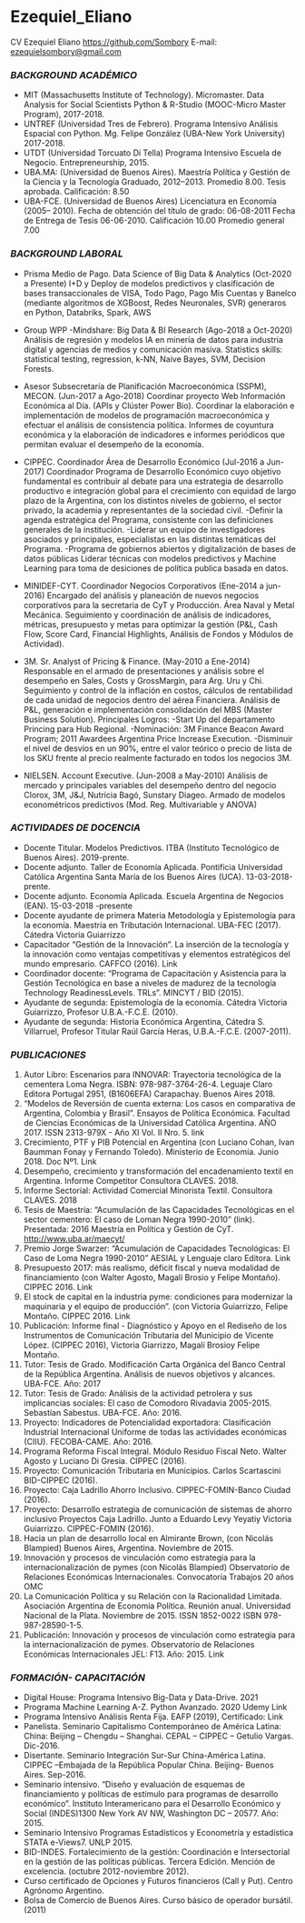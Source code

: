 # Ezequiel_Eliano
CV Ezequiel Eliano https://github.com/Sombory                                                                                         E-mail: ezequielsombory@gmail.com


### *BACKGROUND ACADÉMICO*
  - MIT (Massachusetts Institute of Technology). Micromaster. Data Analysis for Social Scientists Python & R-Studio (MOOC-Micro Master Program), 2017-2018.
  - UNTREF (Universidad Tres de Febrero). Programa Intensivo Análisis Espacial con Python. Mg. Felipe González (UBA-New York University) 2017-2018.
  - UTDT (Universidad Torcuato Di Tella) Programa Intensivo Escuela de Negocio. Entrepreneurship, 2015.
  - UBA.MA: (Universidad de Buenos Aires). Maestría Política y Gestión de la Ciencia y la Tecnología Graduado, 2012–2013. 
  Promedio 8.00.
  Tesis aprobada. Calificación: 8.50 
  - UBA-FCE. (Universidad de Buenos Aires) Licenciatura en Economía (2005– 2010).
  Fecha de obtención del título de grado: 06-08-2011
  Fecha de Entrega de Tesis 06-06-2010. Calificación 10.00
  Promedio general 7.00


### *BACKGROUND LABORAL*

  -	Prisma Medio de Pago. Data Science of Big Data & Analytics (Oct-2020 a Presente)
I+D y Deploy de modelos predictivos y clasificación de bases transaccionales de VISA, Todo Pago, Pago Mis Cuentas y Banelco (mediante algoritmos de XGBoost, Redes Neuronales, SVR) generaros en Python, Databriks, Spark, AWS


  -	Group WPP -Mindshare: Big Data & BI Research (Ago-2018 a Oct-2020)
Análisis de regresión y modelos IA en minería de datos para industria digital y agencias de medios y comunicación masiva.
Statistics skills: statistical testing, regression, k-NN, Naive Bayes, SVM, Decision Forests.

  -	Asesor Subsecretaría de Planificación Macroeconómica (SSPM), MECON. (Jun-2017 a Ago-2018)
Coordinar proyecto Web Información Económica al Día. (APIs y Clúster Power Bio).
Coordinar la elaboración e implementación de modelos de programación macroeconómica y efectuar el análisis de consistencia política.
Informes de coyuntura económica y la elaboración de indicadores e informes periódicos que permitan evaluar el desempeño de la economía.

  -	CIPPEC. Coordinador Área de Desarrollo Económico (Jul-2016 a Jun-2017)
Coordinador Programa de Desarrollo Económico cuyo objetivo fundamental es contribuir al debate para una estrategia de desarrollo productivo e integración global para el crecimiento con equidad de largo plazo de la Argentina, con los distintos niveles de gobierno, el sector privado, la academia y representantes de la sociedad civil.
-Definir la agenda estratégica del Programa, consistente con las definiciones generales de la institución.
-Liderar un equipo de investigadores asociados y principales, especialistas en las distintas temáticas del Programa.
-Programa de gobiernos abiertos y digitalización de bases de datos públicas
Liderar técnicas con modelos predictivos y Machine Learning para toma de desiciones de política publica basada en datos.

  -  MINIDEF-CYT. Coordinador Negocios Corporativos (Ene-2014 a jun-2016)
Encargado del análisis y planeación de nuevos negocios corporativos para la secretaria de CyT y Producción. Área Naval y Metal Mecánica. Seguimiento y coordinación de análisis de indicadores, métricas, presupuesto y metas para optimizar la gestión (P&L, Cash Flow, Score Card, Financial Highlights, Análisis de Fondos y Módulos de Actividad).

  -	3M. Sr. Analyst of Pricing & Finance. (May-2010 a Ene-2014)
Responsable en el armado de presentaciones y análisis sobre el desempeño en Sales, Costs y GrossMargin, para Arg. Uru y Chi.  Seguimiento y control de la inflación en costos, cálculos de rentabilidad de cada unidad de negocios dentro del aérea Financiera. Análisis de P&L, generación e implementación consolidación del MBS (Master Business Solution).
Principales Logros:
-Start Up del departamento Princing para Hub Regional.
-Nominación: 3M Finance Beacon Award Program; 2011 Awardees Argentina Price Increase Execution.
-Disminuir el nivel de desvíos en un 90%, entre el valor teórico o precio de lista de los SKU frente al precio realmente facturado en todos los negocios 3M.

  - NIELSEN. Account Executive. (Jun-2008 a May-2010)
Análisis de mercado y principales variables del desempeño dentro del negocio Clorox, 3M, J&J, Nutricia Bagó, Sunstary Diageo. Armado de modelos econométricos predictivos (Mod. Reg. Multivariable y ANOVA)


### *ACTIVIDADES DE DOCENCIA*

  - Docente Titular. Modelos Predictivos. ITBA (Instituto Tecnológico de Buenos Aires). 2019-prente.
  - Docente adjunto. Taller de Economía Aplicada. Pontificia Universidad Católica Argentina Santa María de los Buenos Aires (UCA). 13-03-2018-prente.
  - Docente adjunto. Economía Aplicada. Escuela Argentina de Negocios (EAN). 15-03-2018 -presente
  - Docente ayudante de primera Materia Metodología y Epistemología para la economía. Maestría en Tributación Internacional. UBA-FEC (2017). Cátedra Victoria Guiarrizzo
  - Capacitador “Gestión de la Innovación”. La inserción de la tecnología y la innovación como ventajas competitivas y elementos estratégicos del mundo empresario. CAFFCO (2016). Link
  - Coordinador docente: “Programa de Capacitación y Asistencia para la Gestión Tecnológica en base a niveles de madurez de la tecnología Technology ReadinessLevels. TRLs”. MINCYT / BID (2015).
  - Ayudante de segunda: Epistemología de la economía. Cátedra Victoria Guiarrizzo, Profesor U.B.A.-F.C.E. (2010).
  - Ayudante de segunda: Historia Económica Argentina, Cátedra S. Villarruel, Profesor Titular Raúl García Heras, U.B.A.-F.C.E. (2007-2011).


### *PUBLICACIONES*

  1.	Autor Libro: Escenarios para INNOVAR: Trayectoria tecnológica de la cementera Loma Negra. ISBN: 978-987-3764-26-4. Leguaje Claro Editora Portugal 2951, (B1606EFA) Carapachay. Buenos Aires 2018.
  2.	“Modelos de Reversión de cuenta externa: Los casos en comparativa de Argentina, Colombia y Brasil”. Ensayos de Política Económica. Facultad de Ciencias Económicas de la Universidad Católica Argentina.  AÑO 2017. ISSN 2313-979X - Año XI Vol. II Nro. 5. link
  3.	Crecimiento, PTF y PIB Potencial en Argentina (con Luciano Cohan, Ivan Baumman Fonay y Fernando Toledo). Ministerio de Economía. Junio 2018. Doc Nº1. Link
  4.	Desempeño, crecimiento y transformación del encadenamiento textil en Argentina. Informe Competitor Consultora CLAVES. 2018.
  5.	Informe Sectorial: Actividad Comercial Minorista Textil. Consultora CLAVES. 2018
  6.	Tesis de Maestría: “Acumulación de las Capacidades Tecnológicas en el sector cementero: El caso de Loman Negra 1990-2010” (link). Presentada: 2016 Maestría en Política y Gestión de CyT. http://www.uba.ar/maecyt/ 
  7.	Premio Jorge Swarzer: “Acumulación de Capacidades Tecnológicas: El Caso de Loma Negra 1990-2010” AESIAL y Lenguaje claro Editora. Link
  8.	Presupuesto 2017: más realismo, déficit fiscal y nueva modalidad de financiamiento (con Walter Agosto, Magalí Brosio y Felipe Montaño). CIPPEC 2016. Link
  9.	El stock de capital en la industria pyme: condiciones para modernizar la maquinaria y el equipo de producción”. (con Victoria Guiarrizzo, Felipe Montaño. CIPPEC 2016. Link
  10.	Publicación: Informe final - Diagnóstico y Apoyo en el Rediseño de los Instrumentos de Comunicación Tributaria del Municipio de Vicente López. (CIPPEC 2016), Victoria Giarrizzo, Magalí Brosioy Felipe Montaño.
  11.	Tutor: Tesis de Grado. Modificación Carta Orgánica del Banco Central de la República Argentina. Análisis de nuevos objetivos y alcances. UBA-FCE. Año: 2017
  12.	Tutor: Tesis de Grado: Análisis de la actividad petrolera y sus implicancias sociales: El caso de Comodoro Rivadavia 2005-2015. Sebastían Sabestus. UBA-FCE. Año: 2016.
  13.	Proyecto: Indicadores de Potencialidad exportadora: Clasificación Industrial Internacional Uniforme de todas las actividades económicas (CIIU). FECOBA-CAME. Año: 2016.
  14.	Programa Reforma Fiscal Integral. Módulo Residuo Fiscal Neto. Walter Agosto y Luciano Di Gresia. CIPPEC (2016).
  15.	Proyecto: Comunicación Tributaria en Municipios. Carlos Scartascini BID-CIPPEC (2016).
  16.	Proyecto: Caja Ladrillo Ahorro Inclusivo. CIPPEC-FOMIN-Banco Ciudad (2016).
  17.	Proyecto: Desarrollo estrategia de comunicación de sistemas de ahorro inclusivo Proyectos Caja Ladrillo. Junto a Eduardo Levy Yeyatiy Victoria Guiarrizzo. CIPPEC-FOMIN (2016).
  18.	Hacia un plan de desarrollo local en Almirante Brown, (con Nicolás Blampied) Buenos Aires, Argentina. Noviembre de 2015.
  19.	Innovación y procesos de vinculación como estrategia para la internacionalización de pymes (con Nicolás Blampied) Observatorio de Relaciones Económicas Internacionales. Convocatoria Trabajos 20 años OMC
  20.	La Comunicación Política y su Relación con la Racionalidad Limitada. Asociación Argentina de Economía Política. Reunión anual. Universidad Nacional de la Plata. Noviembre de 2015. ISSN 1852-0022 ISBN 978-987-28590-1-5.
  21.	Publicación: Innovación y procesos de vinculación como estrategia para la internacionalización de pymes. Observatorio de Relaciones Económicas Internacionales JEL: F13. Año: 2015. Link


### *FORMACIÓN- CAPACITACIÓN*
  
  - Digital House: Programa Intensivo Big-Data y Data-Drive. 2021
  - Programa Machine Learning A-Z. Python Avanzado. 2020 Udemy Link
  -	Programa Intensivo Análisis Renta Fija. EAFP (2019), Certificado: Link
  -	Panelista. Seminario Capitalismo Contemporáneo de América Latina: China: Beijing – Chengdu – Shanghai. CEPAL – CIPPEC – Getulio Vargas. Dic-2016.
  -	Disertante. Seminario Integración Sur-Sur China-América Latina. CIPPEC –Embajada de la República Popular China. Beijing- Buenos Aires. Sep-2016.
  -	Seminario intensivo. “Diseño y evaluación de esquemas de financiamiento y políticas de estímulo para programas de desarrollo económico”. Instituto Interamericano para el Desarrollo Económico y Social (INDES)1300 New York AV NW, Washington DC – 20577. Año: 2015.
  -	Seminario Intensivo Programas Estadísticos y Econometría y estadística STATA e-Views7. UNLP 2015.
  -	BID-INDES. Fortalecimiento de la gestión: Coordinación e Intersectorial en la gestión de las políticas públicas. Tercera Edición. Mención de excelencia. (octubre 2012-noviembre 2012).
  -	Curso certificado de Opciones y Futuros financieros (Call y Put). Centro Agrónomo Argentino.
  -	Bolsa de Comercio de Buenos Aires. Curso básico de operador bursátil. (2011)

